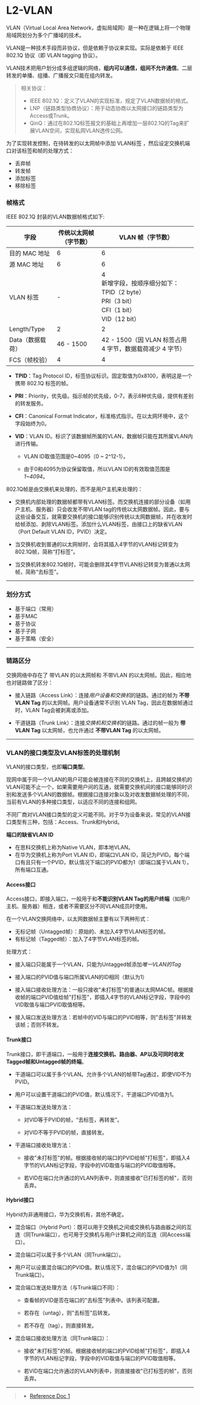 # L2-VLAN

VLAN（Virtual Local Area Network，虚拟局域网）是一种在逻辑上将一个物理局域网划分为多个广播域的技术。

VLAN是一种技术手段而非协议，但是依赖于协议来实现。实际是依赖于 IEEE 802.1Q 协议（即 VLAN tagging 协议）。

VLAN技术把用户划分成多组逻辑的网络，**组内可以通信，组间不允许通信**。二层转发的单播、组播、广播报文只能在组内转发。


> 相关协议：
> - IEEE 802.1Q：定义了VLAN的实现标准，规定了VLAN数据帧的格式。
> - LNP（链路类型协商协议）：用于动态协商以太网接口的链路类型为Access或Trunk。
> - QinQ：通过在802.1Q标签报文的基础上再增加一层802.1Q的Tag来扩展VLAN空间，实现私网VLAN透传公网。

为了实现转发控制，在待转发的以太网帧中添加 VLAN标签 ，然后设定交换机端口对该标签和帧的处理方式：
- 丢弃帧
- 转发帧
- 添加标签
- 移除标签



### 帧格式

IEEE 802.1Q 封装的VLAN数据帧格式如下:

| **字段**         | **传统以太网帧（字节数）** | **VLAN 帧（字节数）**                                        |
| ---------------- | -------------------------- | ------------------------------------------------------------ |
| 目的 MAC 地址    | 6                          | 6                                                            |
| 源 MAC 地址      | 6                          | 6                                                            |
| VLAN 标签        | -                          | 4<br />新增字段，按顺序细分如下：<br />TPID（2 byte）<br />PRI（3 bit）<br />CFI（1 bit）<br />VID（12 bit） |
| Length/Type      | 2                          | 2                                                            |
| Data（数据载荷） | 46 - 1500                  | 42 - 1500（因 VLAN 标签占用 4 字节，数据载荷减少 4 字节）    |
| FCS（帧校验）    | 4                          | 4                                                            |

- **TPID**：Tag Protocol ID，标签协议标识。固定取值为0x8100，表明这是一个携带 802.1Q 标签的帧。

- **PRI**：Priority，优先级。指示帧的优先级，0-7，表示8种优先级，提供有差别的转发服务。

- **CFI**：Canonical Format Indicator，标准格式指示。在以太网环境中，这个字段始终为0。

- **VID**：VLAN ID。标识了该数据帧所属的VLAN，数据帧只能在其所属VLAN内进行传输。

  - VLAN ID取值范围是0~4095（0 ~ 2^12-1）。

  - 由于0和4095为协议保留取值，所以VLAN ID的有效取值范围是*1~4094*。

802.1Q帧是由交换机来处理的，而不是用户主机来处理的：

- 交换机内部处理的数据帧都带有VLAN标签。而交换机连接的部分设备（如用户主机、服务器）只会收发不带VLAN tag的传统以太网数据帧。因此，要与这些设备交互，就需要交换机的接口能够识别传统以太网数据帧，并在收发时给帧添加、剥除VLAN标签。添加什么VLAN标签，由接口上的缺省VLAN（Port Default VLAN ID，PVID）决定。

- 当交换机收到普通的以太网帧时，会将其插入4字节的VLAN标记转变为802.1Q帧，简称“打标签”。

- 当交换机转发802.1Q帧时，可能会删除其4字节VLAN标记转变为普通以太网帧，简称“去标签”。



----

### 划分方式

- 基于端口（常用）
- 基于MAC
- 基于协议
- 基于子网
- 基于策略（安全）



----

### 链路区分

交换网络中存在了 带VLAN 的以太网帧和 不带VLAN 的以太网帧。因此，相应地也对链路做了区分：

- 接入链路（Access Link）：连接*用户设备和交换机*的链路。通过的帧为 **不带VLAN Tag** 的以太网帧。用户设备通常不识别 VLAN Tag，因此在数据帧通过时，VLAN Tag会被剥离或添加。

- 干道链路（Trunk Link）：连接*交换机和交换机*的链路。通过的帧一般为 **带VLAN Tag** 以太网帧，也允许通过 **不带VLAN Tag** 的以太网帧。



----

### VLAN的接口类型及VLAN标签的处理机制

VLAN的接口类型，也即**端口类型**。

现网中属于同一个VLAN的用户可能会被连接在不同的交换机上，且跨越交换机的VLAN可能不止一个，如果需要用户间的互通，就需要交换机间的接口能够同时识别和发送多个VLAN的数据帧。根据接口连接对象以及对收发数据帧处理的不同，当前有VLAN的多种接口类型，以适应不同的连接和组网。

不同厂商对VLAN接口类型的定义可能不同。对于华为设备来说，常见的VLAN接口类型有三种，包括：Access、Trunk和Hybrid。


**端口的缺省VLAN ID**

- 在思科交换机上称为Native VLAN，即本地VLAN。
- 在华为交换机上称为Port VLAN ID，即端口VLAN ID，简记为PVID。每个端口有且只有一个PVID，默认情况下端口的PVID都为1（即端口属于VLAN 1），所有端口互通。


#### Access接口

Access接口，即接入端口，一般用于和**不能识别VLAN Tag的用户终端**（如用户主机、服务器）相连，或者不需要区分不同VLAN成员时使用。

在一个VLAN交换网络中，以太网数据帧主要有以下两种形式：

- 无标记帧（Untagged帧）：原始的、未加入4字节VLAN标签的帧。
- 有标记帧（Tagged帧）：加入了4字节VLAN标签的帧。


处理方式：

- 接入端口只能属于一个VLAN，只能为Untagged帧添加*唯一VLAN的Tag*

- 接入端口的PVID值与端口所属VLAN的ID相同（默认为1）

- 接入端口接收处理方法：一般只接收"未打标签"的普通以太网MAC帧。根据接收帧的端口PVID值给帧"打标签"，即插入4字节的VLAN标记字段，字段中的VID取值与端口PVID取值相等。

- 接入端口发送处理方法：若帧中的VID与端口的PVID相等，则"去标签"并转发该帧；否则不转发。



#### Trunk接口

Trunk接口，即干道端口，一般用于**连接交换机、路由器、AP以及可同时收发Tagged帧和Untagged帧的终端**。

- 干道端口可以属于多个VLAN。允许多个VLAN的帧带Tag通过，即使VID不为PVID。

- 用户可以设置干道端口的PVID值，默认情况下，干道端口PVID值为1。

- 干道端口发送处理方法：

  - 对VID等于PVID的帧，“去标签，再转发”。

  - 对VID不等于PVID的帧，直接转发。

- 干道端口接收处理方法：

  - 接收"未打标签"的帧。根据接收帧的端口的PVID给帧"打标签"，即插入4字节的VLAN标记字段，字段中的VID取值与端口的PVID取值相等。

  - 若VID在端口允许通过的VLAN列表中，则直接接收"已打标签的帧"，否则丢弃。



#### Hybrid接口

Hybrid为非通用接口，华为交换机有，其他不确定。

- 混合端口（Hybrid Port）：既可以用于交换机之间或交换机与路由器之间的互连（同Trunk端口），也可用于交换机与用户计算机之间的互连（同Access端口）。

- 混合端口可以属于多个VLAN（同Trunk端口）。

- 用户可以设置混合端口的PVID值。默认情况下，混合端口的PVID值为1（同Trunk端口）。

- 混合端口发送处理方法（与Trunk端口不同）：

  - 查看帧的VID是否在端口的"去标签"列表中。该列表可配置。

  - 若存在（untag），则"去标签"后转发。

  - 若不存在（tag），则直接转发。

- 混合端口接收处理方法（同Trunk端口）：

  - 接收"未打标签"的帧。根据接收帧的端口的PVID给帧"打标签"，即插入4字节的VLAN标记字段，字段中的VID取值与端口的PVID取值相等。

  - 若VID在端口允许通过的VLAN列表中，则直接接收"已打标签的帧"，否则丢弃。



























----

> - [Reference Doc 1](https://blog.csdn.net/HinsCoder/article/details/130454920)
